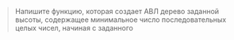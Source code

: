 >Напишите функцию, которая создает АВЛ дерево заданной высоты, содержащее минимальное число последовательных целых чисел, начиная с заданного